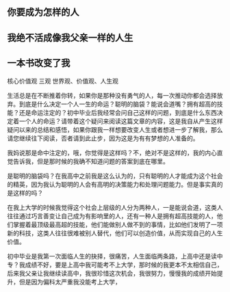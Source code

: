 ## 你要成为怎样的人
## 我绝不活成像我父亲一样的人生
## 一本书改变了我

核心价值观    三观   世界观、价值观、人生观

  生活总是在不断推着你转，如果你是那种没有勇气的人，每一次推动你都会选择放弃。到底是什么决定一个人一生的命运？聪明的脑袋？能说会道嘴？拥有超高的技能？还是命运注定的？初中毕业后我经常会问自己这样的问题，到底是什么东西决定着一个人的命运？请带着这个疑问来阅读这篇文章的内容，这是我自从产生这样疑问以来的总结和感悟，如果你跟我一样想要改变人生或者想进一步了解我，那么请您继续往下阅读，否者请到此止步，因为这是为有有梦想的人准备的。

  我妈说那是命中注定的，哦，你觉得是这样吗？不，绝对不是这样的，我的内心直觉告诉我，但是那时候的我确不知道问题的答案到底在哪里。
  
  是聪明的脑袋吗？在我高中之前我是这么认为的，只有聪明的人才能成为这个社会的精英，因为我认为聪明的人会有高明的决策能力和处理问题能力。但是事实真的是这样的吗？
  
  在我上大学的时候我觉得这个社会上层级的人分为两种人，一是能说会道，这类人往往通过巧言善变让自己成为有影响里的人，还有一种人是拥有超高技能的人，他们掌握着最顶级最高超的技能，他们能做别人做不到的事情，比如他们发明了一项新的科技，这类人往往很难被别人替代，他们可以创造价值，从而实现自己的人生价值。

  初中毕业是我第一次面临人生的抉择，很痛苦，人生面临两条路，上高中还是读中专？我成绩不好，要是上高中我可能考不上大学，那时候的我更本不太相信自己，后来我父亲让我继续读高中，我很珍惜这次机会，我很努力，慢慢我的成绩开始提升，但是因为偏科太严重我没能考上大学，
